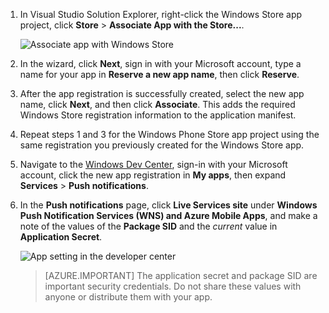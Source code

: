 
1. In Visual Studio Solution Explorer, right-click the Windows Store app project, click **Store** > **Associate App with the Store...**.
   
    ![Associate app with Windows Store](./media/app-service-mobile-register-wns/notification-hub-associate-win8-app.png)
2. In the wizard, click **Next**, sign in with your Microsoft account, type a name for your app in **Reserve a new app name**, then click **Reserve**.
3. After the app registration is successfully created, select the new app name, click **Next**, and then click **Associate**. This adds the required Windows Store registration information to the application manifest.
4. Repeat steps 1 and 3 for the Windows Phone Store app project using the same registration you previously created for the Windows Store app.  
5. Navigate to the [Windows Dev Center](https://dev.windows.com/overview), sign-in with your Microsoft account, click the new app registration in **My apps**, then expand **Services** > **Push notifications**.
6. In the **Push notifications** page, click **Live Services site** under **Windows Push Notification Services (WNS) and Azure Mobile Apps**, and make a note of the values of the **Package SID** and the *current*  value in **Application Secret**. 
   
    ![App setting in the developer center](./media/app-service-mobile-register-wns/mobile-services-win8-app-push-auth.png)
   
   > [AZURE.IMPORTANT]
   > The application secret and package SID are important security credentials. Do not share these values with anyone or distribute them with your app.
   > 
   > 

